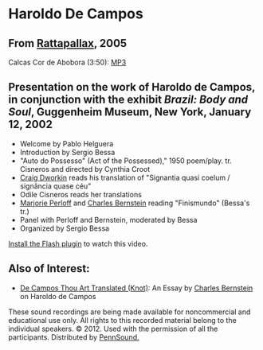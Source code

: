 Haroldo De Campos
=================

From [Rattapallax](http://writing.upenn.edu/pennsound/x/Rattapallax.html), 2005
-------------------------------------------------------------------------------

Calcas Cor de Abobora (3:50): [MP3](http://media.sas.upenn.edu/pennsound/groups/Rattapallax/de-Campos-Haroldo_Calcas-co-de-abobora_Rattapallax_2003.mp3)

Presentation on the work of Haroldo de Campos, in conjunction with the exhibit *Brazil: Body and Soul*, Guggenheim Museum, New York, January 12, 2002
-----------------------------------------------------------------------------------------------------------------------------------------------------

-   Welcome by Pablo Helguera
-   Introduction by Sergio Bessa
-   "Auto do Possesso" (Act of the Possessed)," 1950 poem/play. tr. Cisneros and directed by Cynthia Croot
-   [Craig Dworkin](Dworkin.php) reads his translation of "Signantia quasi coelum / signância quase céu"
-   Odile Cisneros reads her translations
-   [Marjorie Perloff](Perloff.php) and [Charles Bernstein](Bernstein.html) reading "Finismundo" (Bessa's tr.)
-   Panel with Perloff and Bernstein, moderated by Bessa
-   Organized by Sergio Bessa

  

[Install the Flash plugin](http://get.adobe.com/flashplayer/) to watch this video.

  
  

Also of Interest:
-----------------

-   [De Campos Thou Art Translated (Knot)](http://epc.buffalo.edu/authors/bernstein/essays/de-campos.html): An Essay by [Charles Bernstein](Bernstein.html) on Haroldo de Campos

These sound recordings are being made available for noncommercial and educational use only.
All rights to this recorded material belong to the individual speakers. © 2012. Used with the permission of all the participants.
Distributed by [PennSound.](../index.html)
